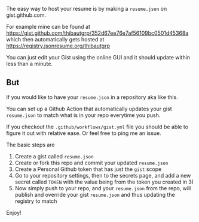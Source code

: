 
The easy way to host your resume is by making a `resume.json` on gist.github.com. 

For example mine can be found at https://gist.github.com/thibautgrp/352d67ee76e7af56109bc0501d45368a which then automatically gets hosted at https://registry.jsonresume.org/thibautgrp

You can just edit your Gist using the online GUI and it should update within less than a minute. 

## But

If you would like to have your `resume.json` in a repository aka like this. 

You can set up a Github Action that automatically updates your gist `resume.json` to match what is in your repo everytime you push. 

If you checkout the `.github/workflows/gist.yml` file you should be able to figure it out with relative ease. Or feel free to ping me an issue. 

The basic steps are 

1) Create a gist called `resume.json` 
2) Create or fork this repo and commit your updated `resume.json` 
3) Create a Personal Github token that has just the `gist` scope 
4) Go to your repository settings, then to the secrets page, and add a new secret called `TOKEN` with the value being from the token you created in 3) 
5) Now simply push to your repo, and your `resume.json` from the repo, will publish and override your gist `resume.json` and thus updating the registry to match

Enjoy!
